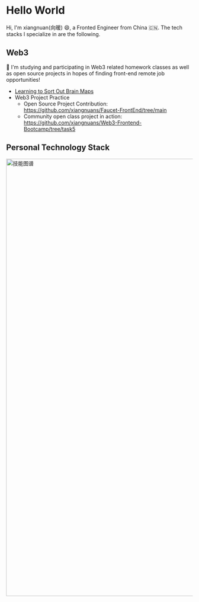 # Hello World
 
Hi, I'm xiangnuan(向暖) 😄, a Fronted Engineer from China 🇨🇳. The tech stacks I specialize in are the following.

## Web3
🚀 I'm studying and participating in Web3 related homework classes as well as open source projects in hopes of finding front-end remote job opportunities!
 
- [Learning to Sort Out Brain Maps](https://xiangnuans.github.io/blog/web3/)
- Web3 Project Practice
  - Open Source Project Contribution: https://github.com/xiangnuans/Faucet-FrontEnd/tree/main
  - Community open class project in action: https://github.com/xiangnuans/Web3-Frontend-Bootcamp/tree/task5


## Personal Technology Stack
<img width="1181" alt="技能图谱" src="https://github.com/user-attachments/assets/a5e55eff-aeac-4788-85d5-e3bffa17f679">







